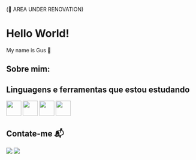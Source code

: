 (👷 AREA UNDER RENOVATION)
<h1 align="left">Hello World!</h1>
<p align="left">My name is Gus 👋</p>

<h2>Sobre mim: </h2>
<p></p>
<h2></h2>
<h2>Linguagens e ferramentas que estou estudando</h2>
<div>
<img src="https://cdn.jsdelivr.net/gh/devicons/devicon@latest/icons/javascript/javascript-original.svg" width="40px" height="40px" />
<img src="https://cdn.jsdelivr.net/gh/devicons/devicon@latest/icons/html5/html5-original.svg" width="40px" height="40px" />
<img src="https://cdn.jsdelivr.net/gh/devicons/devicon@latest/icons/css3/css3-original.svg" width="40px" height="40px"/>
<img src="https://cdn.jsdelivr.net/gh/devicons/devicon@latest/icons/git/git-original.svg" width="40px" height="40px" />
</div>

<h2>Contate-me 📬</h2>
<a href = "guamirati@gmail.com"><img loading="lazy" src="https://img.shields.io/badge/Gmail-D14836?style=for-the-badge&logo=gmail&logoColor=white" target="_blank"></a>
<a href="https://www.linkedin.com/in/gustavo-henrique-amirati/" target="_blank"><img loading="lazy" src="https://img.shields.io/badge/-LinkedIn-%230077B5?style=for-the-badge&logo=linkedin&logoColor=white" target="_blank"></a>
